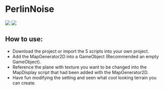 # PerlinNoise

![](https://i.gyazo.com/d793d4791c43ad515c73158668425d3d.png)
![](https://i.gyazo.com/d793d4791c43ad515c73158668425d3d.png)

## How to use:
* Download the project or import the 5 scripts into your own project.
* Add the MapGenerator2D into a GameObject (Recommended an empty GameObject).
* Reference the plane with texture you want to be changed into the MapDisplay script that had been added with the MapGenerator2D.
* Have fun modifying the setting and seen what cool looking terrain you can create.
